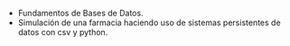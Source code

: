 - Fundamentos de Bases de Datos.
- Simulación de una farmacia haciendo uso de sistemas persistentes de datos con csv y python.
